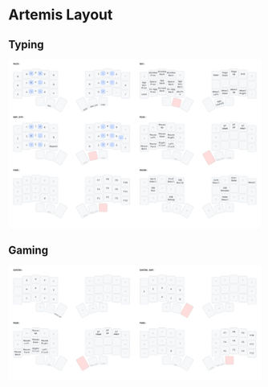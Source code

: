 # Artemis Layout

## Typing
![Artemis Layout](keymap-drawer/artemis_keymap.svg)

## Gaming
![Artemis Layout](keymap-drawer/artemis_keymap_gaming.svg)

